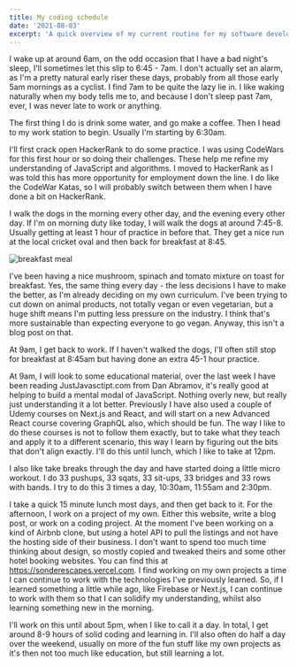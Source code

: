 ```yaml
---
title: My coding schedule
date: '2021-08-03'
excerpt: 'A quick overview of my current routine for my software development education'
---
```


I wake up at around 6am, on the odd occasion that I have a bad night's sleep, I'll sometimes let this slip to 6:45 - 7am. I don't actually set an alarm, as I'm a pretty natural early riser these days, probably from all those early 5am mornings as a cyclist. I find 7am to be quite the lazy lie in. I like waking naturally when my body tells me to, and because I don't sleep past 7am, ever, I was never late to work or anything.   

The first thing I do is drink some water, and go make a coffee. Then I head to my work station to begin. Usually I'm starting by 6:30am. 

I'll first crack open HackerRank to do some practice. I was using CodeWars for this first hour or so doing their challenges. These help me refine my understanding of JavaScript and algorithms. I moved to HackerRank as I was told this has more opportunity for employment down the line. I do like the CodeWar Katas, so I will probably switch between them when I have done a bit on HackerRank.

I walk the dogs in the morning every other day, and the evening every other day. If I'm on morning duty like today, I will walk the dogs at around 7:45-8. Usually getting at least 1 hour of practice in before that. They get a nice run at the local cricket oval and then back for breakfast at 8:45. 

![breakfast meal](/images/breakfast.jpg)


I've been having a nice mushroom, spinach and tomato mixture on toast for breakfast. Yes, the same thing every day - the less decisions I have to make the better, as I'm already deciding on my own curriculum. I've been trying to cut down on animal products, not totally vegan or even vegetarian, but a huge shift means I'm putting less pressure on the industry. I think that's more sustainable than expecting everyone to go vegan. Anyway, this isn't a blog post on that.

At 9am, I get back to work. If I haven't walked the dogs, I'll often still stop for breakfast at 8:45am but having done an extra 45-1 hour practice.

At 9am, I will look to some educational material, over the last week I have been reading JustJavasctipt.com from Dan Abramov, it's really good at helping to build a mental modal of JavaScript. Nothing overly new, but really just understanding it a lot better. Previously I have also used a couple of Udemy courses on Next.js and React, and will start on a new Advanced React course covering GraphQL also, which should be fun. The way I like to do these courses is not to follow them exactly, but to take what they teach and apply it to a different scenario, this way I learn by figuring out the bits that don't align exactly. I'll do this until lunch, which I like to take at 12pm. 

I also like take breaks through the day and have started doing a little micro workout. I do 33 pushups, 33 sqats, 33 sit-ups, 33 bridges and 33 rows with bands. I try to do this 3 times a day, 10:30am, 11:55am and 2:30pm. 

I take a quick 15 minute lunch most days, and then get back to it. For the afternoon, I work on a project of my own. Either this website, write a blog post, or work on a coding project. At the moment I've been working on a kind of Airbnb clone, but using a hotel API to pull the listings and not have the hosting side of their business. I don't want to spend too much time thinking about design, so mostly copied and tweaked theirs and some other hotel booking websites. You can find this at https://sonderescapes.vercel.com. I find working on my own projects a time I can continue to work with the technologies I've previously learned. So, if I learned something a little while ago, like Firebase or Next.js, I can continue to work with them so that I can solidify my understanding, whilst also learning something new in the morning.

I'll work on this until about 5pm, when I like to call it a day. In total, I get around 8-9 hours of solid coding and learning in. I'll also often do half a day over the weekend, usually on more of the fun stuff like my own projects as it's then not too much like education, but still learning a lot.